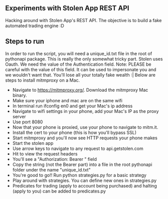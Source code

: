 ## Experiments with Stolen App REST API
Hacking around with Stolen App's REST API. The objective is to build a fake
automated trading engine :D

## Steps to run
In order to run the script, you will need a unique_id.txt file in the
root of pythonapi package. This is really the only somewhat tricky
part. Stolen uses Oauth. We need the value of the Authentication
field.  Note: PLEASE be careful with the value of this field. It can
be used to impersonate you and we wouldn't want that. You'll lose all
your totally fake wealth :| Below are steps to install mitmproxy on a
Mac.

* Navigate to https://mitmproxy.org/. Download the mitmproxy Mac binary.
* Make sure your iphone and mac are on the same wifi
* In terminal run ifconfig en0 and get your Mac's ip address
* Navigate to wifi settings in your phone, add your Mac's IP as the proxy server
* Use port 8080
* Now that your phone is proxied, use your phone to navigate to mitm.it.
* Install the cert to your phone (this is how you'll bypass SSL)
* Start mitmproxy and you'll now see HTTP requests your phone makes
* Start the stolen app
* Use arrow keys to navigate to any request to api.getstolen.com
* Hit <ENTER> to view the request headers
* You'll see a "Authorization: Bearer <some random string>" field
* Copy the string (not the Bearer part) into a file in the root pythonapi folder under the name "unique_id.txt"
* You're good to go!! Run python strategies.py for a basic strategy
* Play around with strategies. You can define new ones in strategies.py
* Predicates for trading (apply to account being purchased) and halting (apply to you) can be added to predicates.py



